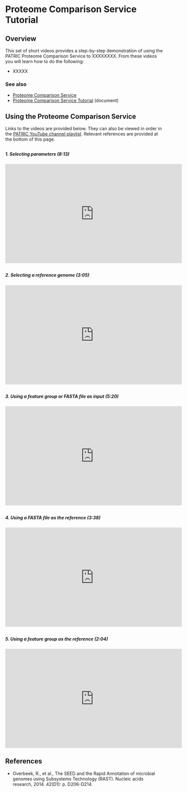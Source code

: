 # Proteome Comparison Service Tutorial

## Overview
This set of short videos provides a step-by-step demonstration of using the PATRIC Proteome Comparison Service to XXXXXXXX. From these videos you will learn how to do the following:

* XXXXX

### See also
* [Proteome Comparison Service](https://patricbrc.org/app/SeqComparison)
* [Proteome Comparison Service Tutorial](https://docs.patricbrc.org/tutorial/proteome_comparison/proteome_comparison.html) (document)

## Using the Proteome Comparison Service

Links to the videos are provided below.  They can also be viewed in order in the [PATRIC YouTube channel playlist](https://www.youtube.com/watch?v=hV_cnv0icb4&list=PLsstVALeacEIh8Tq9tqAJcWpXySlAcTP_). Relevant references are provided at the bottom of this page.

##  
##### 1. Selecting parameters (8:13)
<iframe width="560" height="315" src="https://www.youtube.com/embed/hV_cnv0icb4" frameborder="0" allow="accelerometer; autoplay; encrypted-media; gyroscope; picture-in-picture" allowfullscreen></iframe>

##  
##### 2. Selecting a reference genome (3:05) 
<iframe width="560" height="315" src="https://www.youtube.com/embed/IpU84kXqKkI" frameborder="0" allow="accelerometer; autoplay; encrypted-media; gyroscope; picture-in-picture" allowfullscreen></iframe>

##  
##### 3. Using a feature group or FASTA file as input (5:20)
<iframe width="560" height="315" src="https://www.youtube.com/embed/8PyZCkGqku8" frameborder="0" allow="accelerometer; autoplay; encrypted-media; gyroscope; picture-in-picture" allowfullscreen></iframe>

##  
##### 4. Using a FASTA file as the reference (3:38)
<iframe width="560" height="315" src="https://www.youtube.com/embed/PtdJ0YDkssA" frameborder="0" allow="accelerometer; autoplay; encrypted-media; gyroscope; picture-in-picture" allowfullscreen></iframe>

##  
##### 5. Using a feature group as the reference (2:04)
<iframe width="560" height="315" src="https://www.youtube.com/embed/Hen1vQr6s3Q" frameborder="0" allow="accelerometer; autoplay; encrypted-media; gyroscope; picture-in-picture" allowfullscreen></iframe>

##  
## References
* Overbeek, R., et al., The SEED and the Rapid Annotation of microbial genomes using Subsystems Technology (RAST). Nucleic acids research, 2014. 42(D1): p. D206-D214.

